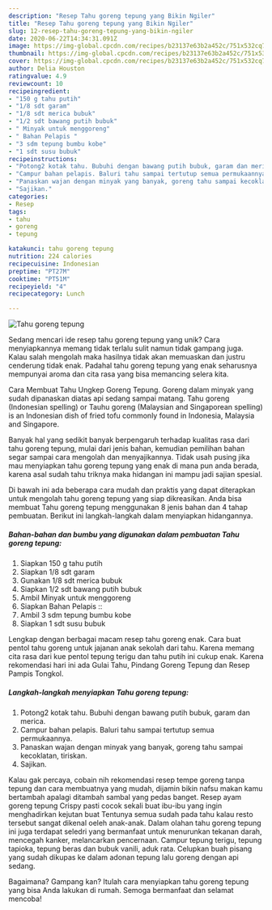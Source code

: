 ```yaml
---
description: "Resep Tahu goreng tepung yang Bikin Ngiler"
title: "Resep Tahu goreng tepung yang Bikin Ngiler"
slug: 12-resep-tahu-goreng-tepung-yang-bikin-ngiler
date: 2020-06-22T14:34:31.091Z
image: https://img-global.cpcdn.com/recipes/b23137e63b2a452c/751x532cq70/tahu-goreng-tepung-foto-resep-utama.jpg
thumbnail: https://img-global.cpcdn.com/recipes/b23137e63b2a452c/751x532cq70/tahu-goreng-tepung-foto-resep-utama.jpg
cover: https://img-global.cpcdn.com/recipes/b23137e63b2a452c/751x532cq70/tahu-goreng-tepung-foto-resep-utama.jpg
author: Delia Houston
ratingvalue: 4.9
reviewcount: 10
recipeingredient:
- "150 g tahu putih"
- "1/8 sdt garam"
- "1/8 sdt merica bubuk"
- "1/2 sdt bawang putih bubuk"
- " Minyak untuk menggoreng"
- " Bahan Pelapis "
- "3 sdm tepung bumbu kobe"
- "1 sdt susu bubuk"
recipeinstructions:
- "Potong2 kotak tahu. Bubuhi dengan bawang putih bubuk, garam dan merica."
- "Campur bahan pelapis. Baluri tahu sampai tertutup semua permukaannya."
- "Panaskan wajan dengan minyak yang banyak, goreng tahu sampai kecoklatan, tiriskan."
- "Sajikan."
categories:
- Resep
tags:
- tahu
- goreng
- tepung

katakunci: tahu goreng tepung 
nutrition: 224 calories
recipecuisine: Indonesian
preptime: "PT27M"
cooktime: "PT51M"
recipeyield: "4"
recipecategory: Lunch

---
```



![Tahu goreng tepung](https://img-global.cpcdn.com/recipes/b23137e63b2a452c/751x532cq70/tahu-goreng-tepung-foto-resep-utama.jpg)

Sedang mencari ide resep tahu goreng tepung yang unik? Cara menyiapkannya memang tidak terlalu sulit namun tidak gampang juga. Kalau salah mengolah maka hasilnya tidak akan memuaskan dan justru cenderung tidak enak. Padahal tahu goreng tepung yang enak seharusnya mempunyai aroma dan cita rasa yang bisa memancing selera kita.

Cara Membuat Tahu Ungkep Goreng Tepung. Goreng dalam minyak yang sudah dipanaskan diatas api sedang sampai matang. Tahu goreng (Indonesian spelling) or Tauhu goreng (Malaysian and Singaporean spelling) is an Indonesian dish of fried tofu commonly found in Indonesia, Malaysia and Singapore.

Banyak hal yang sedikit banyak berpengaruh terhadap kualitas rasa dari tahu goreng tepung, mulai dari jenis bahan, kemudian pemilihan bahan segar sampai cara mengolah dan menyajikannya. Tidak usah pusing jika mau menyiapkan tahu goreng tepung yang enak di mana pun anda berada, karena asal sudah tahu triknya maka hidangan ini mampu jadi sajian spesial.


Di bawah ini ada beberapa cara mudah dan praktis yang dapat diterapkan untuk mengolah tahu goreng tepung yang siap dikreasikan. Anda bisa membuat Tahu goreng tepung menggunakan 8 jenis bahan dan 4 tahap pembuatan. Berikut ini langkah-langkah dalam menyiapkan hidangannya.

<!--inarticleads1-->

##### Bahan-bahan dan bumbu yang digunakan dalam pembuatan Tahu goreng tepung:

1. Siapkan 150 g tahu putih
1. Siapkan 1/8 sdt garam
1. Gunakan 1/8 sdt merica bubuk
1. Siapkan 1/2 sdt bawang putih bubuk
1. Ambil  Minyak untuk menggoreng
1. Siapkan  Bahan Pelapis ::
1. Ambil 3 sdm tepung bumbu kobe
1. Siapkan 1 sdt susu bubuk


Lengkap dengan berbagai macam resep tahu goreng enak. Cara buat pentol tahu goreng untuk jajanan anak sekolah dari tahu. Karena memang cita rasa dari kue pentol tepung terigu dan tahu putih ini cukup enak. Karena rekomendasi hari ini ada Gulai Tahu, Pindang Goreng Tepung dan Resep Pampis Tongkol. 

<!--inarticleads2-->

##### Langkah-langkah menyiapkan Tahu goreng tepung:

1. Potong2 kotak tahu. Bubuhi dengan bawang putih bubuk, garam dan merica.
1. Campur bahan pelapis. Baluri tahu sampai tertutup semua permukaannya.
1. Panaskan wajan dengan minyak yang banyak, goreng tahu sampai kecoklatan, tiriskan.
1. Sajikan.


Kalau gak percaya, cobain nih rekomendasi resep tempe goreng tanpa tepung dan cara membuatnya yang mudah, dijamin bikin nafsu makan kamu bertambah apalagi ditambah sambal yang pedas banget. Resep ayam goreng tepung Crispy pasti cocok sekali buat ibu-ibu yang ingin menghadirkan kejutan buat Tentunya semua sudah pada tahu kalau resto tersebut sangat dikenal oeleh anak-anak. Dalam olahan tahu goreng tepung ini juga terdapat seledri yang bermanfaat untuk menurunkan tekanan darah, mencegah kanker, melancarkan pencernaan. Campur tepung terigu, tepung tapioka, tepung beras dan bubuk vanili, aduk rata. Celupkan buah pisang yang sudah dikupas ke dalam adonan tepung lalu goreng dengan api sedang. 

Bagaimana? Gampang kan? Itulah cara menyiapkan tahu goreng tepung yang bisa Anda lakukan di rumah. Semoga bermanfaat dan selamat mencoba!
